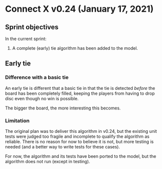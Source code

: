 # Connect X v0.24 (January 17, 2021)

## Sprint objectives

In the current sprint:

1. A complete (early) tie algorithm has been added to the model.


## Early tie

### Difference with a basic tie

An early tie is different that a basic tie in that the tie is detected
_before_ the board has been completely filled, keeping the players from
having to drop disc even though no win is possible.

The bigger the board, the more interesting this becomes.


### Limitation

The original plan was to deliver this algorithm in v0.24, but the existing
unit tests were judged too fragile and incomplete to qualify the algorithm
as reliable. There is no reason for now to believe it is not, but more
testing is needed (and a better way to write tests for these cases).

For now, the algorithm and its tests have been ported to the model, but the
algorithm does not run (except in testing).
